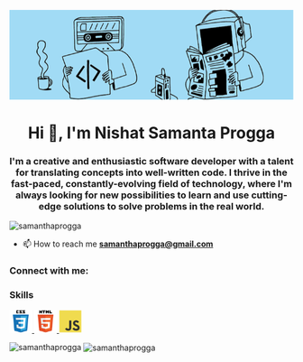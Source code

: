 ![logo](https://github.com/samanthaprogga/samanthaprogga/blob/main/banner.png)

<h1 align="center">Hi 👋, I'm Nishat Samanta Progga</h1>
<h3 align="center">I'm a creative and enthusiastic software developer with a talent for translating concepts into well-written code. 
  I thrive in the fast-paced, constantly-evolving field of technology, where I'm always looking for new possibilities to learn and 
  use cutting-edge solutions to solve problems in the real world.</h3>

<p align="left"> <img src="https://komarev.com/ghpvc/?username=samanthaprogga&label=Profile%20views&color=0e75b6&style=flat" alt="samanthaprogga" /> </p>

- 📫 How to reach me **samanthaprogga@gmail.com**

<h3 align="left">Connect with me:</h3>
<p align="left">
</p>

<h3 align="left">Skills</h3>
<p align="left"> <a href="https://www.w3schools.com/css/" target="_blank" rel="noreferrer"> <img src="https://raw.githubusercontent.com/devicons/devicon/master/icons/css3/css3-original-wordmark.svg" alt="css3" width="40" height="40"/> </a> <a href="https://www.w3.org/html/" target="_blank" rel="noreferrer"> <img src="https://raw.githubusercontent.com/devicons/devicon/master/icons/html5/html5-original-wordmark.svg" alt="html5" width="40" height="40"/> </a> <a href="https://developer.mozilla.org/en-US/docs/Web/JavaScript" target="_blank" rel="noreferrer"> <img src="https://raw.githubusercontent.com/devicons/devicon/master/icons/javascript/javascript-original.svg" alt="javascript" width="40" height="40"/> </a> </p>

<p><img align="left" src="https://github-readme-stats.vercel.app/api/top-langs?username=samanthaprogga&show_icons=true&locale=en&layout=compact" alt="samanthaprogga" /></p>

<p>&nbsp;<img align="center" src="https://github-readme-stats.vercel.app/api?username=samanthaprogga&show_icons=true&locale=en" alt="samanthaprogga" /></p>

